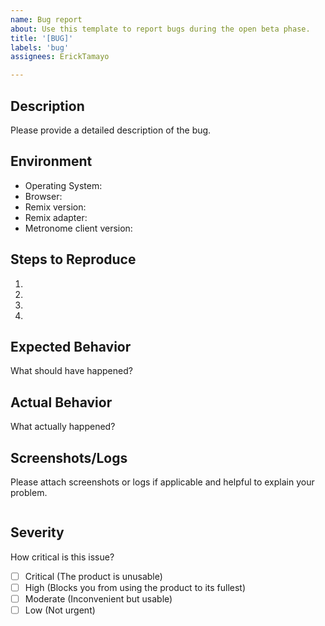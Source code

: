 ```yaml
---
name: Bug report
about: Use this template to report bugs during the open beta phase.
title: '[BUG]'
labels: 'bug'
assignees: ErickTamayo

---
```

## Description

Please provide a detailed description of the bug.

## Environment

- Operating System: 
- Browser:
- Remix version:
- Remix adapter:
- Metronome client version:

## Steps to Reproduce

1. 
2. 
3. 
4. 

## Expected Behavior

What should have happened?

## Actual Behavior

What actually happened?

## Screenshots/Logs

Please attach screenshots or logs if applicable and helpful to explain your problem.
   
```

```

## Severity

How critical is this issue? 
- [ ] Critical (The product is unusable)
- [ ] High (Blocks you from using the product to its fullest)
- [ ] Moderate (Inconvenient but usable)
- [ ] Low (Not urgent)
